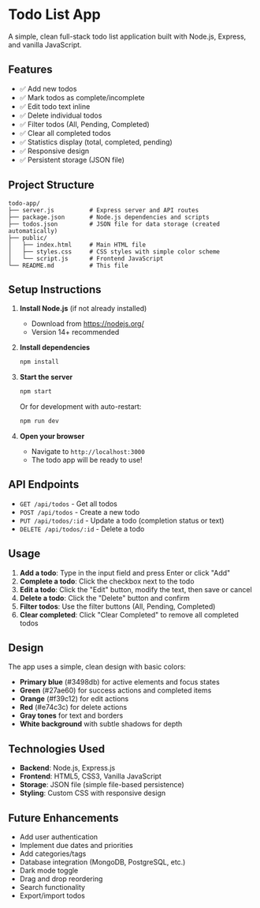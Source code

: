 # Todo List App

A simple, clean full-stack todo list application built with Node.js, Express, and vanilla JavaScript.

## Features

- ✅ Add new todos
- ✅ Mark todos as complete/incomplete
- ✅ Edit todo text inline
- ✅ Delete individual todos
- ✅ Filter todos (All, Pending, Completed)
- ✅ Clear all completed todos
- ✅ Statistics display (total, completed, pending)
- ✅ Responsive design
- ✅ Persistent storage (JSON file)

## Project Structure

```
todo-app/
├── server.js          # Express server and API routes
├── package.json       # Node.js dependencies and scripts
├── todos.json         # JSON file for data storage (created automatically)
├── public/
│   ├── index.html     # Main HTML file
│   ├── styles.css     # CSS styles with simple color scheme
│   └── script.js      # Frontend JavaScript
└── README.md          # This file
```

## Setup Instructions

1. **Install Node.js** (if not already installed)
   - Download from https://nodejs.org/
   - Version 14+ recommended

2. **Install dependencies**
   ```bash
   npm install
   ```

3. **Start the server**
   ```bash
   npm start
   ```
   
   Or for development with auto-restart:
   ```bash
   npm run dev
   ```

4. **Open your browser**
   - Navigate to `http://localhost:3000`
   - The todo app will be ready to use!

## API Endpoints

- `GET /api/todos` - Get all todos
- `POST /api/todos` - Create a new todo
- `PUT /api/todos/:id` - Update a todo (completion status or text)
- `DELETE /api/todos/:id` - Delete a todo

## Usage

1. **Add a todo**: Type in the input field and press Enter or click "Add"
2. **Complete a todo**: Click the checkbox next to the todo
3. **Edit a todo**: Click the "Edit" button, modify the text, then save or cancel
4. **Delete a todo**: Click the "Delete" button and confirm
5. **Filter todos**: Use the filter buttons (All, Pending, Completed)
6. **Clear completed**: Click "Clear Completed" to remove all completed todos

## Design

The app uses a simple, clean design with basic colors:
- **Primary blue** (#3498db) for active elements and focus states
- **Green** (#27ae60) for success actions and completed items
- **Orange** (#f39c12) for edit actions
- **Red** (#e74c3c) for delete actions
- **Gray tones** for text and borders
- **White background** with subtle shadows for depth

## Technologies Used

- **Backend**: Node.js, Express.js
- **Frontend**: HTML5, CSS3, Vanilla JavaScript
- **Storage**: JSON file (simple file-based persistence)
- **Styling**: Custom CSS with responsive design

## Future Enhancements

- Add user authentication
- Implement due dates and priorities
- Add categories/tags
- Database integration (MongoDB, PostgreSQL, etc.)
- Dark mode toggle
- Drag and drop reordering
- Search functionality
- Export/import todos
